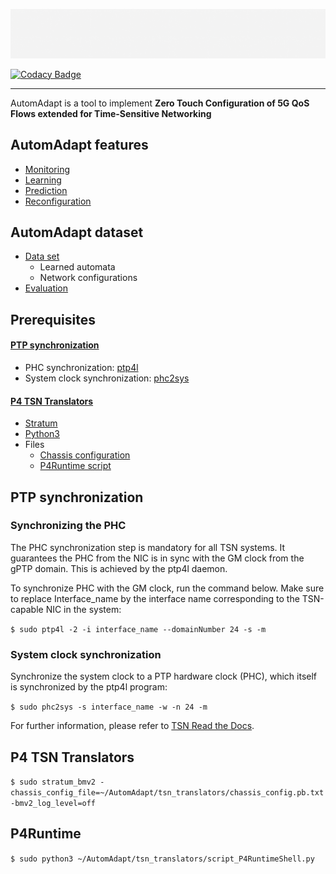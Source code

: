 ![](https://github.com/FLSchempp/AutomAdapt/blob/main/AutomAdapt.gif)

[![Codacy Badge](https://app.codacy.com/project/badge/Grade/2f4106b7e3584bf9bb49a03e7682995d)](https://app.codacy.com/gh/FLSchempp/AutomAdapt/dashboard?utm_source=gh&utm_medium=referral&utm_content=&utm_campaign=Badge_grade)

---------------

AutomAdapt is a tool to implement **Zero Touch Configuration of 5G QoS Flows extended for Time-Sensitive Networking**

AutomAdapt features
---------------
- [Monitoring](https://github.com/FLSchempp/AutomAdapt/tree/main/Monitoring)
- [Learning](https://github.com/FLSchempp/AutomAdapt/tree/main/Learning)
- [Prediction](https://github.com/FLSchempp/AutomAdapt/tree/main/Prediction)
- [Reconfiguration](https://github.com/FLSchempp/AutomAdapt/tree/main/Reconfiguration)

AutomAdapt dataset
---------------
- [Data set](https://github.com/FLSchempp/AutomAdapt/tree/main/Dataset)
  - Learned automata
  - Network configurations
- [Evaluation](https://github.com/FLSchempp/AutomAdapt/tree/main/Evaluation)

Prerequisites
-----------
#### [PTP synchronization](https://github.com/FLSchempp/AutomAdapt/edit/main/README.md#ptp-synchronization-1)
  - PHC synchronization: [ptp4l](https://manpages.ubuntu.com/manpages/focal/man8/ptp4l.8.html)
  - System clock synchronization: [phc2sys](https://manpages.ubuntu.com/manpages/focal/en/man8/phc2sys.8.html)
#### [P4 TSN Translators](https://github.com/FLSchempp/AutomAdapt/edit/main/README.md#p4-tsn-translators-1)
  - [Stratum](https://github.com/stratum/stratum)
  - [Python3](https://www.python.org/downloads/)
  - Files
    - [Chassis configuration](tsn_translators/chassis_config.pb.txt)
    - [P4Runtime script](tsn_translators/P4Runtime_DS-TT.py)


PTP synchronization
-----------
### Synchronizing the PHC

The PHC synchronization step is mandatory for all TSN systems. It guarantees the PHC from the NIC is in sync with the GM clock from the gPTP domain. This is achieved by the ptp4l daemon.

To synchronize PHC with the GM clock, run the command below. Make sure to replace Interface_name by the interface name corresponding to the TSN-capable NIC in the system:

`$ sudo ptp4l -2 -i interface_name --domainNumber 24 -s -m`

### System clock synchronization
Synchronize the system clock to a PTP hardware clock (PHC), which itself is synchronized by the ptp4l program:

`$ sudo phc2sys -s interface_name -w -n 24 -m`

For further information, please refer to [TSN Read the Docs](https://tsn.readthedocs.io/timesync.html).

P4 TSN Translators
-----------

`$ sudo stratum_bmv2 -chassis_config_file=~/AutomAdapt/tsn_translators/chassis_config.pb.txt -bmv2_log_level=off`

P4Runtime
-----------
`$ sudo python3 ~/AutomAdapt/tsn_translators/script_P4RuntimeShell.py`
